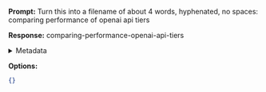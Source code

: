 **Prompt:**
Turn this into a filename of about 4 words, hyphenated, no spaces: comparing performance of openai api tiers

**Response:**
comparing-performance-openai-api-tiers

<details><summary>Metadata</summary>

- Duration: 764 ms
- Datetime: 2023-11-09T20:14:21.903489
- Model: gpt-3.5-turbo-0613

</details>

**Options:**
```json
{}
```

